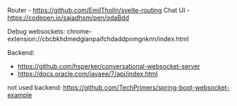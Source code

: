 
Router - https://github.com/EmilTholin/svelte-routing
Chat UI - https://codepen.io/sajadhsm/pen/odaBdd

Debug websockets:
chrome-extension://cbcbkhdmedgianpaifchdaddpnmgnknn/index.html

Backend: 
- https://github.com/hsperker/conversational-websocket-server
- https://docs.oracle.com/javaee/7/api/index.html     

not used backend:
https://github.com/TechPrimers/spring-boot-websocket-example